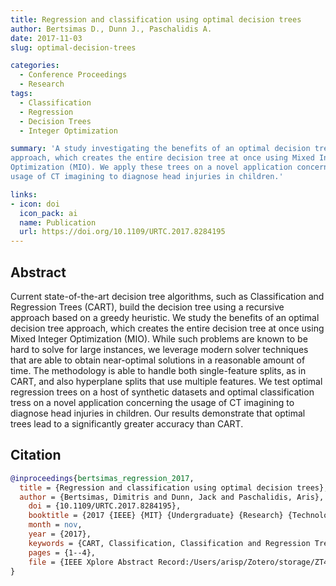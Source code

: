 ```yaml
---
title: Regression and classification using optimal decision trees
author: Bertsimas D., Dunn J., Paschalidis A.
date: 2017-11-03
slug: optimal-decision-trees

categories:
  - Conference Proceedings
  - Research
tags:
  - Classification
  - Regression
  - Decision Trees
  - Integer Optimization

summary: 'A study investigating the benefits of an optimal decision tree
approach, which creates the entire decision tree at once using Mixed Integer
Optimization (MIO). We apply these trees on a novel application concerning the
usage of CT imagining to diagnose head injuries in children.'

links:
- icon: doi
  icon_pack: ai
  name: Publication
  url: https://doi.org/10.1109/URTC.2017.8284195
---
```


## Abstract

Current state-of-the-art decision tree algorithms, such as Classification and
Regression Trees (CART), build the decision tree using a recursive approach
based on a greedy heuristic. We study the benefits of an optimal decision tree
approach, which creates the entire decision tree at once using Mixed Integer
Optimization (MIO). While such problems are known to be hard to solve for large
instances, we leverage modern solver techniques that are able to obtain
near-optimal solutions in a reasonable amount of time. The methodology is able
to handle both single-feature splits, as in CART, and also hyperplane splits
that use multiple features. We test optimal regression trees on a host of
synthetic datasets and optimal classification tress on a novel application
concerning the usage of CT imagining to diagnose head injuries in children. Our
results demonstrate that optimal trees lead to a significantly greater accuracy
than CART.

## Citation

```bibtex
@inproceedings{bertsimas_regression_2017,
  title = {Regression and classification using optimal decision trees},
  author = {Bertsimas, Dimitris and Dunn, Jack and Paschalidis, Aris},
	doi = {10.1109/URTC.2017.8284195},
	booktitle = {2017 {IEEE} {MIT} {Undergraduate} {Research} {Technology} {Conference} ({URTC})},
	month = nov,
	year = {2017},
	keywords = {CART, Classification, Classification and Regression Trees, Complexity theory, Data models, decision trees, Decision trees, injuries, Integer Optimization, integer programming, Measurement uncertainty, medical diagnostic computing, Mixed Integer Optimization, optimal decision tree approach, Optimized production technology, pattern classification, recursive approach, Regression, regression analysis, Regression tree analysis, Training},
	pages = {1--4},
	file = {IEEE Xplore Abstract Record:/Users/arisp/Zotero/storage/ZT4HMWL5/8284195.html:text/html}
}
```

